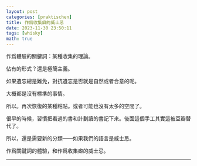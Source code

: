```yaml
---
layout: post
categories: [praktischen]
title: 作爲收集癖的威士忌
date: 2023-11-30 23:50:11
tags: [whisky]
math: true
---
```



作爲體驗的關鍵詞：某種收集的理論。

佔有的形式？還是極簡主義。

如果遺忘總是難免，對抗遺忘是否就是自然或者合意的呢。

大概都是沒有標準的事情。

所以。再次恢復的某種粘貼。或者可能也沒有太多的空間了。

很早的時候，習慣把看過的書和計劃讀的書記下來。後面這個手工其實這被豆瓣替代了。

所以，還是需要新的分類——如果我們的語言是威士忌。

作爲關鍵詞的體驗，和作爲收集癖的威士忌。








--------




